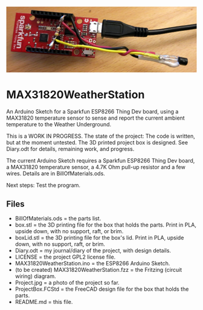 ![The Project so far](https://github.com/bneedhamia/MAX31820WeatherStation/blob/master/Project.jpg)
# MAX31820WeatherStation
An Arduino Sketch for a Sparkfun ESP8266 Thing Dev board, using a MAX31820 temperature sensor to sense and report the current ambient temperature to the Weather Underground.

This is a WORK IN PROGRESS. The state of the project: The code is written, but at the moment untested. The 3D printed project box is designed. See Diary.odt for details, remaining work, and progress.

The current Arduino Sketch requires a Sparkfun ESP8266 Thing Dev board, a MAX31820 temperature sensor, a 4.7K Ohm pull-up resistor and a few wires. Details are in BillOfMaterials.ods.

Next steps: Test the program.

## Files
* BillOfMaterials.ods = the parts list.
* box.stl = the 3D printing file for the box that holds the parts. Print in PLA, upside down, with no support, raft, or brim.
* boxLid.stl = the 3D printing file for the box's lid. Print in PLA, upside down, with no support, raft, or brim.
* Diary.odt = my journal/diary of the project, with design details.
* LICENSE = the project GPL2 license file.
* MAX31820WeatherStation.ino = the ESP8266 Arduino Sketch.
* (to be created) MAX31820WeatherStation.fzz = the Fritzing (circuit wiring) diagram.
* Project.jpg = a photo of the project so far.
* ProjectBox.FCStd = the FreeCAD design file for the box that holds the parts.
* README.md = this file.
